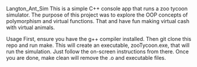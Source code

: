 Langton_Ant_Sim
This is a simple C++ console app that runs a zoo tycoon simulator. The purpose of this project was to explore the OOP concepts of
polymorphism and virtual functions. That and have fun making virtual cash with virtual animals.

Usage
First, ensure you have the g++ compiler installed. Then git clone this repo and run make. This will create an executable,
zooTycoon.exe, that will run the simulation. Just follow the on-screen instructions from there.
Once you are done, make clean will remove the .o and executable files.
